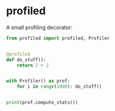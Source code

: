 # profiled

A small profiling decorator:

```python
from profiled import profiled, Profiler


@profiled
def do_stuff():
    return 2 + 2


with Profiler() as prof:
    for i in range(1000): do_stuff()        


print(prof.compute_stats())
```
